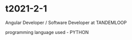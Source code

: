 # t2021-2-1
Angular Developer / Software Developer at TANDEMLOOP


programming language used - PYTHON

